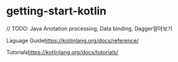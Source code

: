 # getting-start-kotlin
// TODO: Java Anotation processing, Data binding, Dagger알아보기

Laguage Guide<https://kotlinlang.org/docs/reference/>

Tutorials<https://kotlinlang.org/docs/tutorials/>


